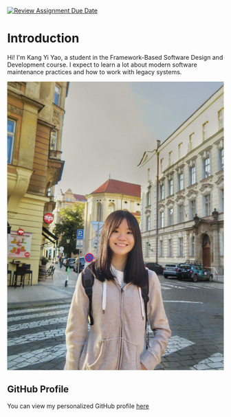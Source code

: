 [![Review Assignment Due Date](https://classroom.github.com/assets/deadline-readme-button-22041afd0340ce965d47ae6ef1cefeee28c7c493a6346c4f15d667ab976d596c.svg)](https://classroom.github.com/a/LQr4ft17)

# Introduction

Hi! I'm Kang Yi Yao, a student in the Framework-Based Software Design and Development course.
I expect to learn a lot about modern software maintenance practices and how to work with legacy systems.

![My Image](/me.jpg)

## GitHub Profile

You can view my personalized GitHub profile [here](https://github.com/YIYAO1019)
